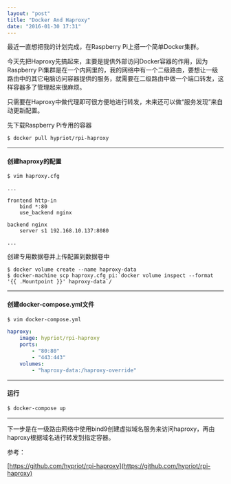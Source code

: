 ```yaml
---
layout: "post"
title: "Docker And Haproxy"
date: "2016-01-30 17:31"
---
```


最近一直想把我的计划完成，在Raspberry Pi上搭一个简单Docker集群。

今天先把Haproxy先搞起来，主要是提供外部访问Docker容器的作用，因为Raspberry Pi集群是在一个内网里的，我的网络中有一个二级路由，要想让一级路由中的其它电脑访问容器提供的服务，就需要在二级路由中做一个端口转发，这样容器多了管理起来很麻烦。

只需要在Haproxy中做代理即可很方便地进行转发，未来还可以做“服务发现”来自动更新配置。

先下载Raspberry Pi专用的容器

```bash
$ docker pull hypriot/rpi-haproxy
```

---

#### 创建haproxy的配置

```bash
$ vim haproxy.cfg
```

```
...

frontend http-in
    bind *:80
    use_backend nginx

backend nginx
    server s1 192.168.10.137:8080

...
```

创建专用数据卷并上传配置到数据卷中

```
$ docker volume create --name haproxy-data
$ docker-machine scp haproxy.cfg pi:`docker volume inspect --format '{{ .Mountpoint }}' haproxy-data`/
```

---

#### 创建docker-compose.yml文件

```bash
$ vim docker-compose.yml
```

```yaml
haproxy:
    image: hypriot/rpi-haproxy
    ports:
        - "80:80"
        - "443:443"
    volumes:
        - "haproxy-data:/haproxy-override"
```

---

#### 运行

```bash
$ docker-compose up
```

---

下一步是在一级路由网络中使用bind9创建虚拟域名服务来访问haproxy，再由haproxy根据域名进行转发到指定容器。

参考：

[https://github.com/hypriot/rpi-haproxy](https://github.com/hypriot/rpi-haproxy)

